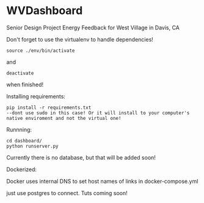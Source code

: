 # WVDashboard
Senior Design Project Energy Feedback for West Village in Davis, CA


Don't forget to use the virtualenv to handle dependencies! 

	source ./env/bin/activate

and

	deactivate 

when finished!

Installing requirements:


	pip install -r requirements.txt 
  	--dont use sudo in this case! Or it will install to your computer's native enviroment and not the virtual one!




Runnning: 

	cd dashboard/
	python runserver.py

Currently there is no database, but that will be added soon!

Dockerized: 

Docker uses internal DNS to set host names of links in docker-compose.yml 

just use postgres to connect. Tuts coming soon! 
